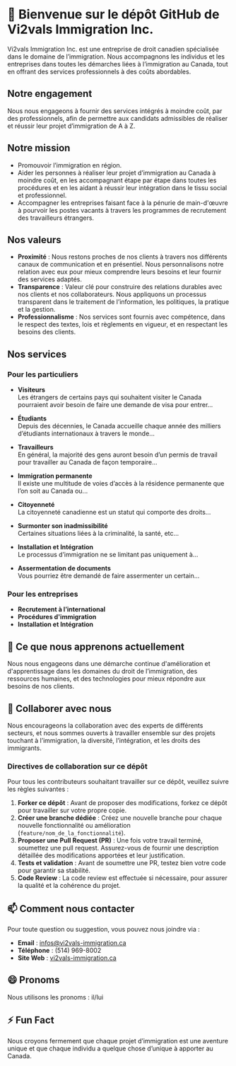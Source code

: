 # 👋 Bienvenue sur le dépôt GitHub de Vi2vals Immigration Inc.

Vi2vals Immigration Inc. est une entreprise de droit canadien spécialisée dans le domaine de l’immigration. Nous accompagnons les individus et les entreprises dans toutes les démarches liées à l’immigration au Canada, tout en offrant des services professionnels à des coûts abordables.

## Notre engagement
Nous nous engageons à fournir des services intégrés à moindre coût, par des professionnels, afin de permettre aux candidats admissibles de réaliser et réussir leur projet d’immigration de A à Z.

## Notre mission
- Promouvoir l’immigration en région.
- Aider les personnes à réaliser leur projet d’immigration au Canada à moindre coût, en les accompagnant étape par étape dans toutes les procédures et en les aidant à réussir leur intégration dans le tissu social et professionnel.
- Accompagner les entreprises faisant face à la pénurie de main-d'œuvre à pourvoir les postes vacants à travers les programmes de recrutement des travailleurs étrangers.

## Nos valeurs
- **Proximité** : Nous restons proches de nos clients à travers nos différents canaux de communication et en présentiel. Nous personnalisons notre relation avec eux pour mieux comprendre leurs besoins et leur fournir des services adaptés.
- **Transparence** : Valeur clé pour construire des relations durables avec nos clients et nos collaborateurs. Nous appliquons un processus transparent dans le traitement de l’information, les politiques, la pratique et la gestion.
- **Professionnalisme** : Nos services sont fournis avec compétence, dans le respect des textes, lois et règlements en vigueur, et en respectant les besoins des clients.

## Nos services

### Pour les particuliers
- **Visiteurs**  
  Les étrangers de certains pays qui souhaitent visiter le Canada pourraient avoir besoin de faire une demande de visa pour entrer...

- **Étudiants**  
  Depuis des décennies, le Canada accueille chaque année des milliers d’étudiants internationaux à travers le monde...

- **Travailleurs**  
  En général, la majorité des gens auront besoin d’un permis de travail pour travailler au Canada de façon temporaire...

- **Immigration permanente**  
  Il existe une multitude de voies d’accès à la résidence permanente que l’on soit au Canada ou...

- **Citoyenneté**  
  La citoyenneté canadienne est un statut qui comporte des droits...

- **Surmonter son inadmissibilité**  
  Certaines situations liées à la criminalité, la santé, etc...

- **Installation et Intégration**  
  Le processus d’immigration ne se limitant pas uniquement à...

- **Assermentation de documents**  
  Vous pourriez être demandé de faire assermenter un certain...

### Pour les entreprises
- **Recrutement à l’international**
- **Procédures d'immigration**
- **Installation et Intégration**

## 🌱 Ce que nous apprenons actuellement
Nous nous engageons dans une démarche continue d'amélioration et d'apprentissage dans les domaines du droit de l’immigration, des ressources humaines, et des technologies pour mieux répondre aux besoins de nos clients.

## 💞️ Collaborer avec nous
Nous encourageons la collaboration avec des experts de différents secteurs, et nous sommes ouverts à travailler ensemble sur des projets touchant à l’immigration, la diversité, l’intégration, et les droits des immigrants.

### Directives de collaboration sur ce dépôt
Pour tous les contributeurs souhaitant travailler sur ce dépôt, veuillez suivre les règles suivantes :

1. **Forker ce dépôt** : Avant de proposer des modifications, forkez ce dépôt pour travailler sur votre propre copie.
2. **Créer une branche dédiée** : Créez une nouvelle branche pour chaque nouvelle fonctionnalité ou amélioration (`feature/nom_de_la_fonctionnalité`).
3. **Proposer une Pull Request (PR)** : Une fois votre travail terminé, soumettez une pull request. Assurez-vous de fournir une description détaillée des modifications apportées et leur justification.
4. **Tests et validation** : Avant de soumettre une PR, testez bien votre code pour garantir sa stabilité.
5. **Code Review** : La code review est effectuée si nécessaire, pour assurer la qualité et la cohérence du projet.

## 📫 Comment nous contacter
Pour toute question ou suggestion, vous pouvez nous joindre via :
- **Email** : infos@vi2vals-immigration.ca
- **Téléphone** : (514) 969-8002
- **Site Web** : [vi2vals-immigration.ca](https://vi2vals-immigration.ca)

## 😄 Pronoms
Nous utilisons les pronoms : il/lui

## ⚡ Fun Fact
Nous croyons fermement que chaque projet d’immigration est une aventure unique et que chaque individu a quelque chose d’unique à apporter au Canada.

